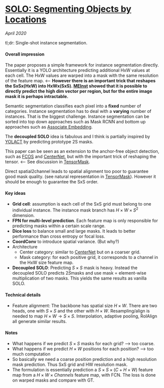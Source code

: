 # [SOLO: Segmenting Objects by Locations](https://arxiv.org/abs/1912.04488)

_April 2020_

tl;dr: Single-shot instance segmentation.

#### Overall impression
The paper proposes a simple framework for instance segmentation directly. Essentially it is a YOLO architecture predicting additional HxW values at each cell. The HxW values are warped into a mask with the same resolution of the feature map. <-- **However there is an important trick that reshapes the SxSx(HxW) into HxWx(SxS). [MEInst](meinst.md) showed that it is possible to directly predict the high dim vector per region, but for the entire image mask it is perhaps intractable.**

Semantic segmentation classifies each pixel into a **fixed** number of categories. Instance segmentation has to deal with a **varying** number of instances. That is the biggest challenge. Instance segmentation can be sorted into top down approaches such as Mask RCNN and bottom up approaches such as [Associate Embedding](associative_embedding.md).

The **decoupled SOLO** idea is fabulous and I think is partially inspired by [YOLACT](yolact.md) by predicting prototype 2S masks.

This paper can be seen as an extension to the anchor-free object detection, such as [FCOS](fcos.md) and [CenterNet](centernet.md), but with the important trick of reshaping the tensor. <-- See discussion in [TensorMask](tensormask.md).

Direct spatial2channel leads to spatial alignment too poor to guarantee good mask quality. (see natural representation in [TensorMask](tensormask.md)). However it should be enough to guarantee the SxS order. 

#### Key ideas
- **Grid cell**: assumption is each cell of the SxS grid must belong to one individual instance. The instance mask branch has $H \times W \times S^2$ dimension.
- **FPN for multi-level prediction**. Each feature map is only responsible for predicting masks within a certain scale range. 
- **Dice loss** to balance small and large masks. It leads to better performance than cross entropy or focal loss.
- **CoordConv** to introduce spatial variance. (But why?)
- Architecture
	- Center category: similar to [CenterNet](centernet.md) but on a coarser grid.
	- Mask category: for each positive grid, it corresponds to a channel in the HxW size feature map. 
- **Decoupled SOLO**: Predicting $S \times S$ mask is heavy. Instead the decoupled SOLO predicts $2 S$masks and use mask = element-wise multiplication of two masks. This yields the same results as vanilla SOLO.

#### Technical details
- Feature alignment: The backbone has spatial size $H \times W$. There are two heads, one with $S \times S$ and the other with $H \times W$. Resampling/align is needed to map $H \times W \rightarrow S \times S$. Interpolation, adaptive pooling, RoIAlign all generate similar results. 

#### Notes
- What happens if we predict $S \times S$ masks for each grid? --> too coarse.
- What happens if we predict $H \times W$ positions for each position? --> too much computation
- So basically we need a coarse position prediction and a high resolution mask prediction. Thus SxS grid and HW resolution mask. 
- The formulation is essentially prediction a $S \times S \times (C + H \times W)$ feature map from a $H \times W \times Channels$ feature map, with FCN. The loss is done on warped masks and compare with GT.

